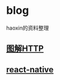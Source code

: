 # blog
haoxin的资料整理

## [图解HTTP](https://github.com/haoxinxin/blog/issues/1)
## [react-native](https://github.com/haoxinxin/blog/labels/react-native)

